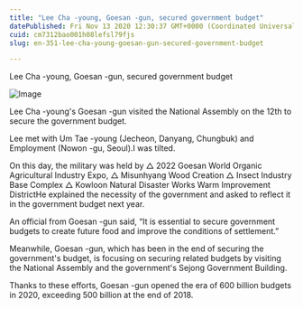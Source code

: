 ```yaml
---
title: "Lee Cha -young, Goesan -gun, secured government budget"
datePublished: Fri Nov 13 2020 12:30:37 GMT+0000 (Coordinated Universal Time)
cuid: cm7312bao001h08lefsl79fjs
slug: en-351-lee-cha-young-goesan-gun-secured-government-budget

---
```



Lee Cha -young, Goesan -gun, secured government budget

![Image](https://cdn.hashnode.com/res/hashnode/image/upload/v1739432270650/e306d483-d9c7-4e49-aee2-5398637686ee.jpeg)

Lee Cha -young's Goesan -gun visited the National Assembly on the 12th to secure the government budget.

Lee met with Um Tae -young (Jecheon, Danyang, Chungbuk) and Employment (Nowon -gu, Seoul).I was tilted.

On this day, the military was held by △ 2022 Goesan World Organic Agricultural Industry Expo, △ Misunhyang Wood Creation △ Insect Industry Base Complex △ Kowloon Natural Disaster Works Warm Improvement DistrictHe explained the necessity of the government and asked to reflect it in the government budget next year.

An official from Goesan -gun said, “It is essential to secure government budgets to create future food and improve the conditions of settlement.”

Meanwhile, Goesan -gun, which has been in the end of securing the government's budget, is focusing on securing related budgets by visiting the National Assembly and the government's Sejong Government Building.

Thanks to these efforts, Goesan -gun opened the era of 600 billion budgets in 2020, exceeding 500 billion at the end of 2018.